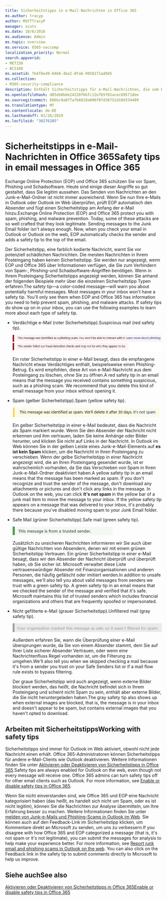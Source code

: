 ```yaml
---
title: Sicherheitstipps in e-Mail-Nachrichten in Office 365
ms.author: tracyp
author: MSFTTracyP
manager: scotv
ms.date: 10/6/2016
ms.audience: Admin
ms.topic: overview
ms.service: O365-seccomp
localization_priority: Normal
search.appverid:
- MET150
- BCS160
ms.assetid: fb4f8e49-0468-4be2-8fa6-99501f1ad9d5
ms.collection:
- M365-security-compliance
description: Enthält Sicherheitstipps für e-Mail-Nachrichten, die vom EOP-und Office 365-Spamfilter gefiltert werden.
ms.openlocfilehash: d85eb0bde24220fbbfc12e7b5f01acec69571dee
ms.sourcegitcommit: 686bc9a8f7a7b6810a096f07d36751d10d334409
ms.translationtype: MT
ms.contentlocale: de-DE
ms.lasthandoff: 02/26/2019
ms.locfileid: "30276285"
---
```

# <a name="safety-tips-in-email-messages-in-office-365"></a><span data-ttu-id="1aab0-103">Sicherheitstipps in e-Mail-Nachrichten in Office 365</span><span class="sxs-lookup"><span data-stu-id="1aab0-103">Safety tips in email messages in Office 365</span></span>

<span data-ttu-id="1aab0-p101">Exchange Online Protection (EOP) und Office 365 schützen Sie vor Spam, Phishing und Schadsoftware. Heute sind einige dieser Angriffe so gut gestaltet, dass Sie legitim aussehen. Das Senden von Nachrichten an den Junk-e-Mail-Ordner ist nicht immer ausreichend. Wenn Sie nun Ihre e-Mails in Outlook oder Outlook im Web überprüfen, prüft EOP automatisch den Absender und fügt einen Sicherheitstipp am Anfang der e-Mail hinzu.</span><span class="sxs-lookup"><span data-stu-id="1aab0-p101">Exchange Online Protection (EOP) and Office 365 protect you with spam, phishing, and malware prevention. Today, some of these attacks are so well crafted that they look legitimate. Sending messages to the Junk Email folder isn't always enough. Now, when you check your email in Outlook or Outlook on the web, EOP automatically checks the sender and adds a safety tip to the top of the email.</span></span> 
  
<span data-ttu-id="1aab0-p102">Der Sicherheitstipp, eine farblich kodierte Nachricht, warnt Sie vor potenziell schädlichen Nachrichten. Die meisten Nachrichten in Ihrem Posteingang haben keinen Sicherheitstipp. Sie werden nur angezeigt, wenn EOP und Office 365 über Informationen verfügen, die Sie zum Verhindern von Spam-, Phishing-und Schadsoftware-Angriffen benötigen. Wenn in Ihrem Posteingang Sicherheitstipps angezeigt werden, können Sie anhand der folgenden Beispiele mehr über die einzelnen Sicherheitstipp Typen erfahren.</span><span class="sxs-lookup"><span data-stu-id="1aab0-p102">The safety tip—a color-coded message—will warn you about potentially harmful messages. Most messages in your inbox won't have a safety tip. You'll only see them when EOP and Office 365 has information you need to help prevent spam, phishing, and malware attacks. If safety tips do show up on in your inbox, you can use the following examples to learn more about each type of safety tip.</span></span>
  
- <span data-ttu-id="1aab0-112">Verdächtige e-Mail (roter Sicherheitstipp).</span><span class="sxs-lookup"><span data-stu-id="1aab0-112">Suspicious mail (red safety tip).</span></span>
    
    ![Screenshot, der einen roten Sicherheitstipp zeigt.](media/5078a0be-e556-44a1-b169-09d780d26898.png)
  
    <span data-ttu-id="1aab0-p103">Ein roter Sicherheitstipp in einer e-Mail besagt, dass die empfangene Nachricht etwas Verdächtiges enthält, beispielsweise einen Phishing-Betrug. Es wird empfohlen, diese Art von e-Mail-Nachricht aus dem Posteingang zu löschen, ohne Sie zu öffnen.</span><span class="sxs-lookup"><span data-stu-id="1aab0-p103">A red safety tip in an email means that the message you received contains something suspicious, such as a phishing scam. We recommend that you delete this kind of email message from your inbox without opening it.</span></span>
    
- <span data-ttu-id="1aab0-116">Spam (gelber Sicherheitstipp).</span><span class="sxs-lookup"><span data-stu-id="1aab0-116">Spam (yellow safety tip).</span></span>
    
    ![Screenshot, der einen gelben Sicherheitstipp zeigt.](media/793c9265-ea44-48fd-a98f-804fadd4163b.png)
  
    <span data-ttu-id="1aab0-p104">Ein gelber Sicherheitstipp in einer e-Mail bedeutet, dass die Nachricht als Spam markiert wurde. Wenn Sie den Absender der Nachricht nicht erkennen und ihm vertrauen, laden Sie keine Anhänge oder Bilder herunter, und klicken Sie nicht auf Links in der Nachricht. In Outlook im Web können Sie in der gelben Leiste eines Junk-e-Mail-Elements auf **es ist kein Spam** klicken, um die Nachricht in Ihren Posteingang zu verschieben. Wenn der gelbe Sicherheitstipp in einer Nachricht angezeigt wird, die an Ihren Posteingang gesendet wurde, ist er wahrscheinlich vorhanden, da Sie das Verschieben von Spam in Ihren Junk-e-Mail-Ordner deaktiviert haben.</span><span class="sxs-lookup"><span data-stu-id="1aab0-p104">A yellow safety tip in an email means that the message has been marked as spam. If you don't recognize and trust the sender of the message, don't download any attachments or pictures and don't click any links in the message. In Outlook on the web, you can click **It's not spam** in the yellow bar of a junk mail item to move the message to your inbox. If the yellow safety tip appears on a message that was delivered to your inbox, it's probably there because you've disabled moving spam to your Junk Email folder.</span></span> 
    
- <span data-ttu-id="1aab0-122">Safe Mail (grüner Sicherheitstipp).</span><span class="sxs-lookup"><span data-stu-id="1aab0-122">Safe mail (green safety tip).</span></span>
    
    ![Screenshot, der eine grüne Sicherheitsspitze zeigt.](media/acbc11d0-f626-4848-9fbf-66eeeda3f803.png)
  
    <span data-ttu-id="1aab0-p105">Zusätzlich zu unsicheren Nachrichten informieren wir Sie auch über gültige Nachrichten von Absendern, denen wir mit einem grünen Sicherheitstipp Vertrauen. Ein grüner Sicherheitstipp in einer e-Mail besagt, dass wir den Absender der Nachricht überprüft und überprüft haben, ob Sie sicher ist. Microsoft verwaltet diese Liste vertrauenswürdiger Absender mit Finanzorganisationen und anderen Personen, die häufig gefälscht oder imitiert werden.</span><span class="sxs-lookup"><span data-stu-id="1aab0-p105">In addition to unsafe messages, we'll also tell you about valid messages from senders we trust with a green safety tip. A green safety tip in an email means that we checked the sender of the message and verified that it's safe. Microsoft maintains this list of trusted senders which includes financial organizations and others that are frequently spoofed or impersonated.</span></span>
    
- <span data-ttu-id="1aab0-127">Nicht gefilterte e-Mail (grauer Sicherheitstipp).</span><span class="sxs-lookup"><span data-stu-id="1aab0-127">Unfiltered mail (gray safety tip).</span></span>
    
    ![Screenshot, der eine graue Sicherheitsspitze zeigt.](media/c4d0cf8f-08e9-4c84-beee-1d9e0b022e0a.png)
  
    <span data-ttu-id="1aab0-129">Außerdem erfahren Sie, wann die Überprüfung einer e-Mail übersprungen wurde, da Sie von einem Absender stammt, dem Sie auf Ihrer Liste sicherer Absender Vertrauen, oder wenn eine Nachrichtenfluss Regel vorhanden ist, um die Filterung zu umgehen.</span><span class="sxs-lookup"><span data-stu-id="1aab0-129">We'll also tell you when we skipped checking a mail because it's from a sender you trust on your Safe Senders list or if a mail flow rule exists to bypass filtering.</span></span> 
    
    <span data-ttu-id="1aab0-130">Der graue Sicherheitstipp wird auch angezeigt, wenn externe Bilder blockiert werden, das heißt, die Nachricht befindet sich in Ihrem Posteingang und scheint nicht Spam zu sein, enthält aber externe Bilder, die Sie nicht heruntergeladen haben.</span><span class="sxs-lookup"><span data-stu-id="1aab0-130">The gray safety tip also shows up when external images are blocked, that is, the message is in your inbox and doesn't appear to be spam, but contains external images that you haven't opted to download.</span></span>
    
## <a name="working-with-safety-tips"></a><span data-ttu-id="1aab0-131">Arbeiten mit Sicherheitstipps</span><span class="sxs-lookup"><span data-stu-id="1aab0-131">Working with safety tips</span></span>

<span data-ttu-id="1aab0-p106">Sicherheitstipps sind immer für Outlook im Web aktiviert, obwohl nicht jede Nachricht einen erhält. Office 365-Administratoren können Sicherheitstipps für andere e-Mail-Clients wie Outlook deaktivieren. Weitere Informationen finden Sie unter [Aktivieren oder Deaktivieren von Sicherheitstipps in Office 365](enable-or-disable-safety-tips.md).</span><span class="sxs-lookup"><span data-stu-id="1aab0-p106">Safety tips are always enabled for Outlook on the web, even though not every message will receive one. Office 365 admins can turn safety tips off for other email clients such as Outlook. For more information, see [Enable or disable safety tips in Office 365](enable-or-disable-safety-tips.md).</span></span>
  
<span data-ttu-id="1aab0-p107">Wenn Sie nicht einverstanden sind, wie Office 365 und EOP eine Nachricht kategorisiert haben (das heißt, es handelt sich nicht um Spam, oder es ist nicht legitim), können Sie die Nachrichten zur Analyse übermitteln, um Ihre Erfahrung besser zu machen. Weitere Informationen finden Sie unter [melden von Junk-e-Mails und Phishing-Scams in Outlook im Web](https://technet.microsoft.com/library/dn594557.aspx). Sie können auch auf den Feedback-Link im Sicherheitstipp klicken, um Kommentare direkt an Microsoft zu senden, um uns zu verbessern.</span><span class="sxs-lookup"><span data-stu-id="1aab0-p107">If you disagree with how Office 365 and EOP categorized a message (that is, it's not spam or it's not legitimate), you can submit the messages for analysis to help make your experience better. For more information, see [Report junk email and phishing scams in Outlook on the web](https://technet.microsoft.com/library/dn594557.aspx). You can also click on the Feedback link in the safety tip to submit comments directly to Microsoft to help us improve.</span></span>
  
## <a name="see-also"></a><span data-ttu-id="1aab0-138">Siehe auch</span><span class="sxs-lookup"><span data-stu-id="1aab0-138">See also</span></span>

[<span data-ttu-id="1aab0-139">Aktivieren oder Deaktivieren von Sicherheitstipps in Office 365</span><span class="sxs-lookup"><span data-stu-id="1aab0-139">Enable or disable safety tips in Office 365</span></span>](enable-or-disable-safety-tips.md)

